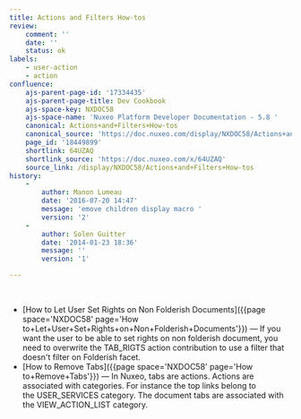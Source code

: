 ```yaml
---
title: Actions and Filters How-tos
review:
    comment: ''
    date: ''
    status: ok
labels:
    - user-action
    - action
confluence:
    ajs-parent-page-id: '17334435'
    ajs-parent-page-title: Dev Cookbook
    ajs-space-key: NXDOC58
    ajs-space-name: 'Nuxeo Platform Developer Documentation - 5.8 '
    canonical: Actions+and+Filters+How-tos
    canonical_source: 'https://doc.nuxeo.com/display/NXDOC58/Actions+and+Filters+How-tos'
    page_id: '18449899'
    shortlink: 64UZAQ
    shortlink_source: 'https://doc.nuxeo.com/x/64UZAQ'
    source_link: /display/NXDOC58/Actions+and+Filters+How-tos
history:
    - 
        author: Manon Lumeau
        date: '2016-07-20 14:47'
        message: 'emove children display macro '
        version: '2'
    - 
        author: Solen Guitter
        date: '2014-01-23 18:36'
        message: ''
        version: '1'

---
```

&nbsp;

*   [How to Let User Set Rights on Non Folderish Documents]({{page space='NXDOC58' page='How to+Let+User+Set+Rights+on+Non+Folderish+Documents'}})&nbsp;&mdash;&nbsp;<span class="smalltext">If you want the user to be able to set rights on non folderish document, you need to overwrite the&nbsp;TAB_RIGTS&nbsp;action contribution to use a filter that doesn't filter on&nbsp;Folderish&nbsp;facet.</span>
*   [How to Remove Tabs]({{page space='NXDOC58' page='How to+Remove+Tabs'}})&nbsp;&mdash;&nbsp;<span class="smalltext">In Nuxeo, tabs are actions. Actions are associated with categories. For instance the top links belong to the&nbsp;USER_SERVICES&nbsp;category. The document tabs are associated with the&nbsp;VIEW_ACTION_LIST&nbsp;category.</span>